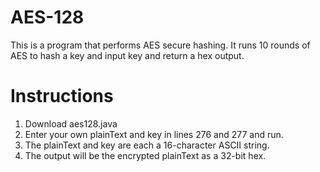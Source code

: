 # AES-128
This is a program that performs AES secure hashing.
It runs 10 rounds of AES to hash a key and input key and return a hex output.

# Instructions
1. Download aes128.java
2. Enter your own plainText and key in lines 276 and 277 and run.
3. The plainText and key are each a 16-character ASCII string.
3. The output will be the encrypted plainText as a 32-bit hex. 
